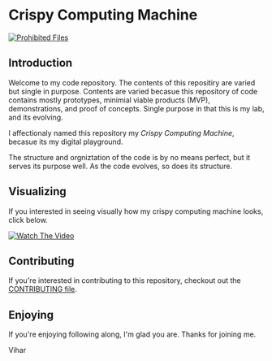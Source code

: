 # Crispy Computing Machine

[![Prohibited Files](https://github.com/vchokshi/crispy-computing-machine/actions/workflows/prohibit_files.yml/badge.svg)](https://github.com/vchokshi/crispy-computing-machine/actions/workflows/prohibit_files.yml)


## Introduction

Welcome to my code repository. The contents of this repositiry are varied but single in purpose. Contents are varied becasue this repository of code contains mostly prototypes, minimial viable products (MVP), demonstrations, and proof of concepts. Single purpose in that this is my lab, and its evolving. 

I affectionaly named this repository my *Crispy Computing Machine*, becasue its my digital playground.

The structure and orgniztation of the code is by no means perfect, but it serves its purpose well. As the code evolves, so does its structure.

## Visualizing

If you interested in seeing visually how my crispy computing machine looks, click below.

[![Watch The Video](http://img.youtube.com/vi/ILsi_kC2pLw/0.jpg)](http://www.youtube.com/watch?v=ILsi_kC2pLw
"Gource Visualization of CCM")

## Contributing

If you're interested in contributing to this repository, checkout out the [CONTRIBUTING file](CONTRIBUTING.md).

## Enjoying

If you're enjoying following along, I'm glad you are. Thanks for joining me.

Vihar

